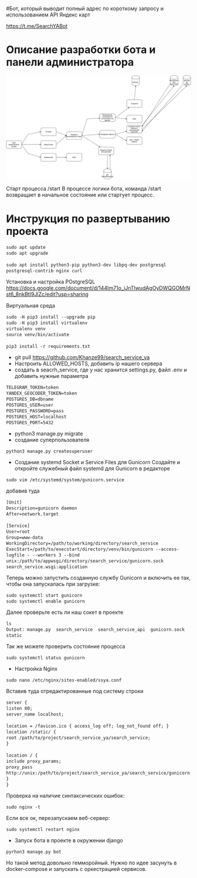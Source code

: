 #Бот, который выводит полный адрес по короткому запросу и использованием API Яндекс карт

https://t.me/SearchYABot

# Описание разработки бота и панели администратора

![Схема](bot_django_schema.png)

Старт процесса /start
В процессе логики бота, команда /start возвращает в начальное состояние или стартует процесс.


# Инструкция по развертыванию проекта

```
sudo apt update
sudo apt upgrade

sudo apt install python3-pip python3-dev libpq-dev postgresql postgresql-contrib nginx curl

```

Установка и настройка POstgreSQL https://docs.google.com/document/d/144Im71o_iJnTlwudAgOyDWQGOMrNst6_8nkBtI9JlZc/edit?usp=sharing

Виртуальная среда 

```
sudo -H pip3 install --upgrade pip
sudo -H pip3 install virtualenv
virtualenv venv
source venv/bin/activate

pip3 install -r requirements.txt
```



* git pull https://github.com/Khanze99/search_service_ya
* Настроить ALLOWED_HOSTS, добавить ip нашего сервера
* создать в seacrh_service, где у нас хранится settings.py, файл .env и добавить нужные параметра
```
TELEGRAM_TOKEN=token
YANDEX_GEOCODER_TOKEN=token
POSTGRES_DB=dbname
POSTGRES_USER=user
POSTGRES_PASSWORD=pass
POSTGRES_HOST=localhost
POSTGRES_PORT=5432

```

* python3 manage.py migrate
* создание суперпользователя
```
python3 manage.py createsuperuser
```

* Создание systemd Socket и Service Files для Gunicorn
Создайте и откройте служебный файл systemd для Gunicorn в редакторе
```
sudo vim /etc/systemd/system/gunicorn.service

```
добавив туда 

```
[Unit]
Description=gunicorn daemon
After=network.target

[Service]
User=root
Group=www-data
WorkingDirectory=/path/to/working/directory/search_service
ExecStart=/path/to/execstart/directory/venv/bin/gunicorn --access-logfile - --workers 3 --bind unix:/path/to/appwsgi/directory/search_service/gunicorn.sock search_service.wsgi:application

```

Теперь можно запустить созданную службу Gunicorn и включить ее так, чтобы она запускалась при загрузке:

```
sudo systemctl start gunicorn
sudo systemctl enable gunicorn

```

Далее проверьте есть ли наш сокет в проекте
```
ls 
Output: manage.py  search_service  search_service_api  gunicorn.sock  static

```

Так же можете проверить состояние процесса

```
sudo systemctl status gunicorn

```

* Настройка Nginx

```
sudo nano /etc/nginx/sites-enabled/ssya.conf

```

Вставив туда отредактированные под систему строки

```
server {
listen 80;
server_name localhost;

location = /favicon.ico { access_log off; log_not_found off; }
location /static/ {
root /path/to/project/search_service_ya/search_service;
}

location / {
include proxy_params;
proxy_pass http://unix:/path/to/project/search_service_ya/search_service/gunicorn.sock;
}
}

```

Проверка на наличие синтаксических ошибок:

```
sudo nginx -t

```

Если все ок, перезапускаем веб-сервер:
```
sudo systemctl restart nginx

```

* Запуск бота в проекте в окружении django
```
pyrhon3 manage.py bot
```
Но такой метод довольно гемморойный.
Нужно по идее засунуть в docker-compose и запускать с оркестрацией сервисов.

